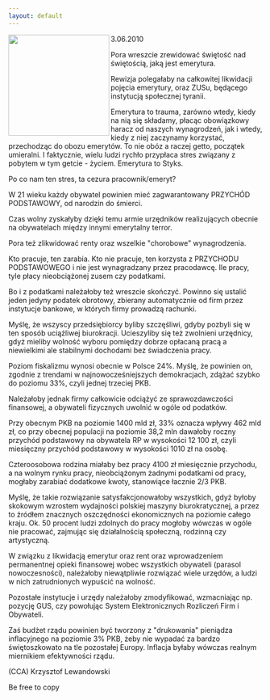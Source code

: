```yaml
---
layout: default
---
```

<img src="{{site.baseurl}}\articles\pictures\465.ZUS.jpg" align="left" HSPACE=”50” VSPACE=”50” width="200"><!--37--><p>
3.06.2010</p><p></p><p>Pora wreszcie zrewidować świętość nad świętością, jaką jest emerytura.</p><p>Rewizja polegałaby na całkowitej likwidacji pojęcia emerytury, oraz ZUSu, będącego instytucją społecznej tyranii.</p><p></p><p>Emerytura to trauma, zarówno wtedy, kiedy na nią się składamy, płacąc obowiązkowy haracz od naszych wynagrodzeń, jak i wtedy, kiedy z niej zaczynamy korzystać, przechodząc do obozu emerytów. To nie obóz a raczej getto, początek umieralni. I faktycznie, wielu ludzi rychło przypłaca stres związany z pobytem w tym getcie - życiem. Emerytura to Styks.</p><p></p><p>Po co nam ten stres, ta cezura pracownik/emeryt?</p><p></p><p>W 21 wieku każdy obywatel powinien mieć zagwarantowany PRZYCHÓD PODSTAWOWY, od narodzin do śmierci.</p><p>Czas wolny zyskałyby dzięki temu armie urzędników realizujących obecnie na obywatelach między innymi emerytalny terror.</p><p></p><p>Pora też zlikwidować renty oraz wszelkie "chorobowe" wynagrodzenia.</p><p>Kto pracuje, ten zarabia. Kto nie pracuje, ten korzysta z PRZYCHODU PODSTAWOWEGO i nie jest wynagradzany przez pracodawcę. Ile pracy, tyle płacy nieobciążonej zusem czy podatkami.</p><p></p><p>Bo i z podatkami należałoby też wreszcie skończyć. Powinno się ustalić jeden jedyny podatek obrotowy, zbierany automatycznie od firm przez instytucje bankowe, w których firmy prowadzą rachunki.</p><p></p><p>Myślę, że wszyscy przedsiębiorcy byliby szczęśliwi, gdyby pozbyli się w ten sposób uciążliwej biurokracji. Ucieszyliby się też zwolnieni urzędnicy, gdyż mieliby wolność wyboru pomiędzy dobrze opłacaną pracą a niewielkimi ale stabilnymi dochodami bez świadczenia pracy.</p><p></p><p>Poziom fiskalizmu wynosi obecnie w Polsce 24%. Myślę, że powinien on, zgodnie z trendami w najnowocześniejszych demokracjach, zdążać szybko do poziomu 33%, czyli jednej trzeciej PKB. </p><p>Należałoby jednak firmy całkowicie odciążyć ze sprawozdawczości finansowej, a obywateli fizycznych uwolnić w ogóle od podatków.</p><p></p><p>Przy obecnym PKB na poziomie 1400 mld zł, 33% oznacza wpływy 462 mld zł, co przy obecnej populacji na poziomie 38,2 mln dawałoby roczny przychód podstawowy na obywatela RP w wysokości 12 100 zł, czyli miesięczny przychód podstawowy w wysokości 1010 zł na osobę.</p><p>Czteroosobowa rodzina miałaby bez pracy 4100 zł miesięcznie przychodu, a na wolnym rynku pracy, nieobciążonym żadnymi podatkami od pracy, mogłaby zarabiać dodatkowe kwoty, stanowiące łacznie 2/3 PKB.</p><p></p><p>Myślę, że takie rozwiązanie satysfakcjonowałoby wszystkich, gdyż byłoby skokowym wzrostem wydajności polskiej maszyny biurokratycznej, a przez to źródłem znacznych oszczędności ekonomicznych na poziomie całego kraju. Ok. 50 procent ludzi zdolnych do pracy mogłoby wówczas w ogóle nie pracować, zajmując się działalnością społeczną, rodzinną czy artystyczną.</p><p></p><p>W związku z likwidacją emerytur oraz rent oraz wprowadzeniem permanentnej opieki finansowej wobec wszystkich obywateli (parasol nowoczesności), należałoby niewątpliwie rozwiązać wiele urzędów, a ludzi w nich zatrudnionych wypuścić na wolność.</p><p></p><p>Pozostałe instytucje i urzędy należałoby zmodyfikować, wzmacniając np. pozycję GUS, czy powołując System Elektronicznych Rozliczeń Firm i Obywateli.</p><p>Zaś budżet rządu powinien być tworzony z "drukowania" pieniądza inflacyjnego na poziomie 3% PKB, żeby nie wypadać za bardzo świętoszkowato na tle pozostałej Europy. Inflacja byłaby wówczas realnym miernikiem efektywności rządu.</p><p></p><p>(CCA) Krzysztof Lewandowski</p><p>Be free to copy</p><p></p>